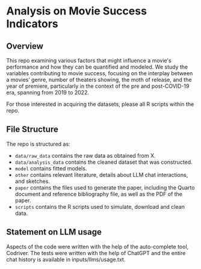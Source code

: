 # Analysis on Movie Success Indicators

## Overview

This repo examining various factors that might influence a movie's performance and how they can be quantified and modeled. We study the variables contributing to movie success, focusing on the interplay between a movies’ genre, number of theaters showing, the moth of release, and the year of premiere, particularly in the context of the pre and post-COVID-19 era, spanning from 2019 to 2022.

For those interested in acquiring the datasets, please all R scripts within the repo.


## File Structure

The repo is structured as:

-   `data/raw_data` contains the raw data as obtained from X.
-   `data/analysis_data` contains the cleaned dataset that was constructed.
-   `model` contains fitted models. 
-   `other` contains relevant literature, details about LLM chat interactions, and sketches.
-   `paper` contains the files used to generate the paper, including the Quarto document and reference bibliography file, as well as the PDF of the paper. 
-   `scripts` contains the R scripts used to simulate, download and clean data.


## Statement on LLM usage

Aspects of the code were written with the help of the auto-complete tool, Codriver. The tests were written with the help of ChatGPT and the entire chat history is available in inputs/llms/usage.txt.
